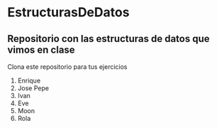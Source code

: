 ﻿# EstructurasDeDatos

## Repositorio con las estructuras de datos que vimos en clase

Clona este repositorio para tus ejercicios

1. Enrique
2. Jose Pepe
3. Ivan
4. Eve
5. Moon
6. Rola
